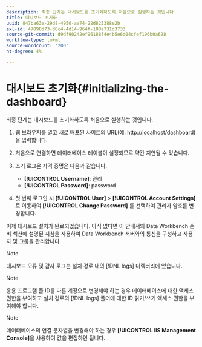 ```yaml
---
description: 최종 단계는 대시보드를 초기화하도록 처음으로 실행하는 것입니다.
title: 대시보드 초기화
uuid: 847ba63e-29d8-4950-aa74-22d825388e2b
exl-id: 47098d73-d8c4-4d14-964f-108a731d3733
source-git-commit: d9df90242ef96188f4e4b5e6d04cfef196b0a628
workflow-type: tm+mt
source-wordcount: '200'
ht-degree: 4%

---
```


# 대시보드 초기화{#initializing-the-dashboard}

최종 단계는 대시보드를 초기화하도록 처음으로 실행하는 것입니다.

1. 웹 브라우저를 열고 새로 배포된 사이트의 URL(예: http://localhost/dashboard)을 입력합니다.
1. 처음으로 연결하면 데이터베이스 테이블이 설정되므로 약간 지연될 수 있습니다.
1. 초기 로그온 자격 증명은 다음과 같습니다.

   * **[!UICONTROL Username]**: 관리
   * **[!UICONTROL Password]**: password

1. 첫 번째 로그인 시 **[!UICONTROL User]** > **[!UICONTROL Account Settings]** 로 이동하여 **[!UICONTROL Change Password]** 를 선택하여 관리자 암호를 변경합니다.

이제 대시보드 설치가 완료되었습니다. 아직 없다면 이 안내서의 Data Workbench 준비 섹션에 설명된 지침을 사용하여 Data Workbench 서버와의 통신을 구성하고 사용자 및 그룹을 관리합니다.

>[!NOTE]
>
>대시보드 오류 및 감사 로그는 설치 경로 내의 [!DNL logs] 디렉터리에 있습니다.

>[!NOTE]
>
>응용 프로그램 풀 ID를 다른 계정으로 변경해야 하는 경우 데이터베이스에 대한 액세스 권한을 부여하고 설치 경로의 [!DNL logs] 폴더에 대한 ID 읽기/쓰기 액세스 권한을 부여해야 합니다.

>[!NOTE]
>
>데이터베이스의 연결 문자열을 변경해야 하는 경우 **[!UICONTROL IIS Management Console]**&#x200B;을 사용하여 값을 편집하면 됩니다.
